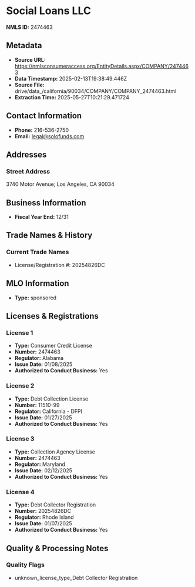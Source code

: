 # Social Loans LLC

**NMLS ID:** 2474463

## Metadata
- **Source URL:** https://nmlsconsumeraccess.org/EntityDetails.aspx/COMPANY/2474463
- **Data Timestamp:** 2025-02-13T19:38:49.446Z
- **Source File:** drive/data_/california/90034/COMPANY/COMPANY_2474463.html
- **Extraction Time:** 2025-05-27T10:21:29.471724

## Contact Information
- **Phone:** 216-536-2750
- **Email:** legal@solofunds.com

## Addresses
### Street Address
3740 Motor Avenue; Los Angeles, CA 90034

## Business Information
- **Fiscal Year End:** 12/31

## Trade Names & History
### Current Trade Names
- License/Registration #: 20254826DC

## MLO Information
- **Type:** sponsored

## Licenses & Registrations

### License 1
- **Type:** Consumer Credit License
- **Number:** 2474463
- **Regulator:** Alabama
- **Issue Date:** 01/08/2025
- **Authorized to Conduct Business:** Yes

### License 2
- **Type:** Debt Collection License
- **Number:** 11510-99
- **Regulator:** California - DFPI
- **Issue Date:** 01/27/2025
- **Authorized to Conduct Business:** Yes

### License 3
- **Type:** Collection Agency License
- **Number:** 2474463
- **Regulator:** Maryland
- **Issue Date:** 02/12/2025
- **Authorized to Conduct Business:** Yes

### License 4
- **Type:** Debt Collector Registration
- **Number:** 20254826DC
- **Regulator:** Rhode Island
- **Issue Date:** 01/07/2025
- **Authorized to Conduct Business:** Yes

## Quality & Processing Notes
### Quality Flags
- unknown_license_type_Debt Collector Registration
